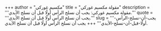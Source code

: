 +++
author = "مكسيم غوركي"
title = "مقولة مكسيم غوركي"
description = '''مقولة مكسيم غوركي: يجب أن نسلح الرأس أولًا قبل أن نسلح الأيدي.'''
quote = '''يجب أن نسلح الرأس أولًا قبل أن نسلح الأيدي.'''
slug = '''يجب-أن-نسلح-الرأس-أولًا-قبل-أن-نسلح-الأيدي'''
+++
يجب أن نسلح الرأس أولًا قبل أن نسلح الأيدي.
